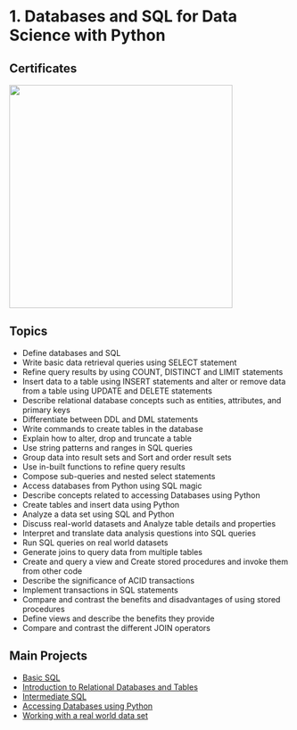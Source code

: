 # 1. Databases and SQL for Data Science with Python

## Certificates 
<p aligh="middle">
  <a href="https://coursera.org/share/fafc5bdfe840b037e0274f6eebe137ee"><img src="https://github.com/imjustha/IBM_DataScienceProfessional_Certificate/assets/76855473/b9edba00-4cee-4696-abda-49375eadf682" height="400"></a>


## Topics
- Define databases and SQL
- Write basic data retrieval queries using SELECT statement
- Refine query results by using COUNT, DISTINCT and LIMIT statements
- Insert data to a table using INSERT statements and alter or remove data from a table using UPDATE and DELETE statements
- Describe relational database concepts such as entities, attributes, and primary keys
- Differentiate between DDL and DML statements
- Write commands to create tables in the database
- Explain how to alter, drop and truncate a table
- Use string patterns and ranges in SQL queries
- Group data into result sets and Sort and order result sets
- Use in-built functions to refine query results
- Compose sub-queries and nested select statements
- Access databases from Python using SQL magic
- Describe concepts related to accessing Databases using Python
- Create tables and insert data using Python
- Analyze a data set using SQL and Python
- Discuss real-world datasets and Analyze table details and properties
- Interpret and translate data analysis questions into SQL queries
- Run SQL queries on real world datasets
- Generate joins to query data from multiple tables
- Create and query a view and Create stored procedures and invoke them from other code
- Describe the significance of ACID transactions
- Implement transactions in SQL statements
- Compare and contrast the benefits and disadvantages of using stored procedures
- Define views and describe the benefits they provide
- Compare and contrast the different JOIN operators
  
## Main Projects
- [Basic SQL](https://github.com/imjustha/IBM_DataScienceProfessional_Certificate/tree/main/06.%20Databases%20and%20SQL%20for%20Data%20Science%20with%20Python/01.%20Getting%20Started%20with%20SQL)
- [Introduction to Relational Databases and Tables](https://github.com/imjustha/IBM_DataScienceProfessional_Certificate/tree/main/06.%20Databases%20and%20SQL%20for%20Data%20Science%20with%20Python/02.%20Introduction%20to%20Relational%20Databases%20and%20Tables)
- [Intermediate SQL](https://github.com/imjustha/IBM_DataScienceProfessional_Certificate/tree/main/06.%20Databases%20and%20SQL%20for%20Data%20Science%20with%20Python/03.%20Intermediate%20SQL)
- [Accessing Databases using Python](https://github.com/imjustha/IBM_DataScienceProfessional_Certificate/blob/main/06.%20Databases%20and%20SQL%20for%20Data%20Science%20with%20Python/04.%20Accessing%20Databases%20using%20Python/Accessing_Databases_with_SQLMagic.ipynb)
- [Working with a real world data set](https://github.com/imjustha/IBM_DataScienceProfessional_Certificate/blob/main/06.%20Databases%20and%20SQL%20for%20Data%20Science%20with%20Python/05.%20Course%20Assignment/Working%20with%20a%20real%20world%20data-set.ipynb)

